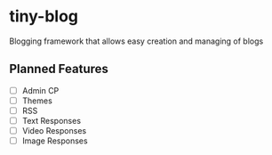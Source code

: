 # tiny-blog
Blogging framework that allows easy creation and managing of blogs

## Planned Features
- [ ] Admin CP
- [ ] Themes
- [ ] RSS
- [ ] Text Responses
- [ ] Video Responses
- [ ] Image Responses
